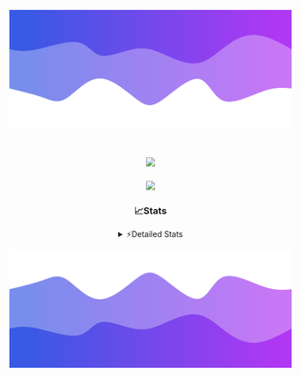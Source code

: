 ![Header](./header.png)
<div align="center">

<h1 align="center">
  <a href="https://git.io/typing-svg">
    <img src="https://readme-typing-svg.herokuapp.com/?lines=Hello,+There!+%F0%9F%91%8B;This+is+chicho.;Owner+on+Ocean;&center=true&size=25">
  </a>
</h1>
  
<p align="center">
  <img src="https://lanyard.cnrad.dev/api/852683595378196480" />
</p>

### 📈Stats
<details>
    <summary> ⚡Detailed Stats</summary>
    <br/>

<!--START_SECTION:waka-->
![Code Time](http://img.shields.io/badge/Code%20Time-1%2C107%20hrs%2059%20mins-blue)

![Profile Views](http://img.shields.io/badge/Profile%20Views-0-blue)

**🐱 My GitHub Data** 

> 📦 209.6 kB Used in GitHub's Storage 
 > 
> 🏆 0 Contributions in the Year 2025
 > 
> 🚫 Not Opted to Hire
 > 
> 📜 15 Public Repositories 
 > 
> 🔑 14 Private Repositories 
 > 
**I'm a Night 🦉** 

```text
🌞 Morning                24 commits          █░░░░░░░░░░░░░░░░░░░░░░░░   04.37 % 
🌆 Daytime                74 commits          ███░░░░░░░░░░░░░░░░░░░░░░   13.48 % 
🌃 Evening                243 commits         ███████████░░░░░░░░░░░░░░   44.26 % 
🌙 Night                  208 commits         █████████░░░░░░░░░░░░░░░░   37.89 % 
```
📅 **I'm Most Productive on Friday** 

```text
Monday                   29 commits          █░░░░░░░░░░░░░░░░░░░░░░░░   05.28 % 
Tuesday                  117 commits         █████░░░░░░░░░░░░░░░░░░░░   21.31 % 
Wednesday                85 commits          ████░░░░░░░░░░░░░░░░░░░░░   15.48 % 
Thursday                 76 commits          ███░░░░░░░░░░░░░░░░░░░░░░   13.84 % 
Friday                   130 commits         ██████░░░░░░░░░░░░░░░░░░░   23.68 % 
Saturday                 62 commits          ███░░░░░░░░░░░░░░░░░░░░░░   11.29 % 
Sunday                   50 commits          ██░░░░░░░░░░░░░░░░░░░░░░░   09.11 % 
```


📊 **This Week I Spent My Time On** 

```text
🕑︎ Time Zone: America/Argentina/Buenos_Aires

💬 Programming Languages: 
TypeScript               6 hrs 52 mins       ████████████████░░░░░░░░░   65.90 % 
JSON                     1 hr 58 mins        █████░░░░░░░░░░░░░░░░░░░░   19.01 % 
HTML                     1 hr 15 mins        ███░░░░░░░░░░░░░░░░░░░░░░   12.05 % 
JavaScript               8 mins              ░░░░░░░░░░░░░░░░░░░░░░░░░   01.41 % 
TSConfig                 5 mins              ░░░░░░░░░░░░░░░░░░░░░░░░░   00.87 % 

🔥 Editors: 
Cursor                   10 hrs 25 mins      █████████████████████████   100.00 % 

🐱‍💻 Projects: 
front-electro-patagonia-m6 hrs               ██████████████░░░░░░░░░░░   57.59 % 
ocean-backend            4 hrs 4 mins        ██████████░░░░░░░░░░░░░░░   39.06 % 
back-electro-patagonia-ma21 mins             █░░░░░░░░░░░░░░░░░░░░░░░░   03.36 % 

💻 Operating System: 
Windows                  10 hrs 25 mins      █████████████████████████   100.00 % 
Mac                      0 secs              ░░░░░░░░░░░░░░░░░░░░░░░░░   00.00 % 
```

**I Mostly Code in JavaScript** 

```text
JavaScript               11 repos            ███████░░░░░░░░░░░░░░░░░░   29.73 % 
HTML                     7 repos             █████░░░░░░░░░░░░░░░░░░░░   18.92 % 
TypeScript               4 repos             ███░░░░░░░░░░░░░░░░░░░░░░   10.81 % 
Astro                    2 repos             █░░░░░░░░░░░░░░░░░░░░░░░░   05.41 % 
SCSS                     1 repo              █░░░░░░░░░░░░░░░░░░░░░░░░   02.70 % 
```




 Last Updated on 06/03/2025 08:21:24 UTC
<!--END_SECTION:waka-->
</details>

![Footer](./footer.png)
